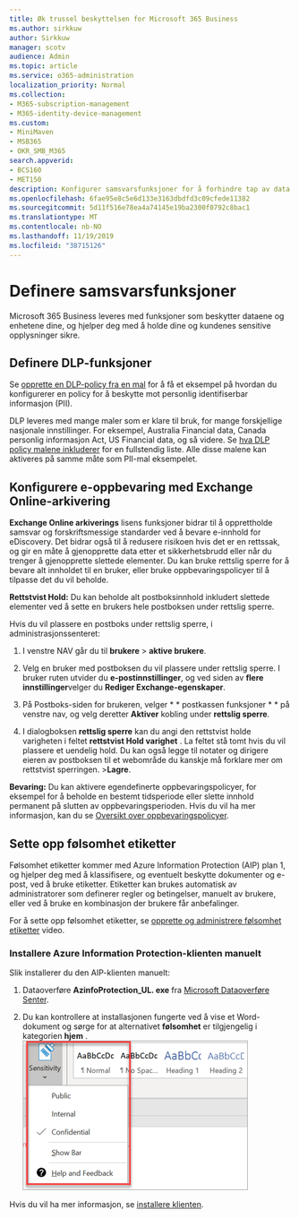 ```yaml
---
title: Øk trussel beskyttelsen for Microsoft 365 Business
ms.author: sirkkuw
author: Sirkkuw
manager: scotv
audience: Admin
ms.topic: article
ms.service: o365-administration
localization_priority: Normal
ms.collection:
- M365-subscription-management
- M365-identity-device-management
ms.custom:
- MiniMaven
- MSB365
- OKR_SMB_M365
search.appverid:
- BCS160
- MET150
description: Konfigurer samsvarsfunksjoner for å forhindre tap av data og merke sensitive data.
ms.openlocfilehash: 6fae95e8c5e6d133e3163dbdfd3c09cfede11382
ms.sourcegitcommit: 5d11f516e78ea4a74145e19ba2300f0792c8bac1
ms.translationtype: MT
ms.contentlocale: nb-NO
ms.lasthandoff: 11/19/2019
ms.locfileid: "38715126"
---
```

# <a name="set-up-compliance-features"></a>Definere samsvarsfunksjoner

Microsoft 365 Business leveres med funksjoner som beskytter dataene og enhetene dine, og hjelper deg med å holde dine og kundenes sensitive opplysninger sikre.

## <a name="set-up-dlp-features"></a>Definere DLP-funksjoner

Se [opprette en DLP-policy fra en mal](https://support.office.com/article/59414438-99f5-488b-975c-5023f2254369) for å få et eksempel på hvordan du konfigurerer en policy for å beskytte mot personlig identifiserbar informasjon (PII). 
  
DLP leveres med mange maler som er klare til bruk, for mange forskjellige nasjonale innstillinger. For eksempel, Australia Financial data, Canada personlig informasjon Act, US Financial data, og så videre. Se [hva DLP policy malene inkluderer](https://support.office.com/article/c2e588d3-8f4f-4937-a286-8c399f28953a) for en fullstendig liste. Alle disse malene kan aktiveres på samme måte som PII-mal eksempelet. 
  
## <a name="set-up-email-retention-with-exchange-online-archiving"></a>Konfigurere e-oppbevaring med Exchange Online-arkivering

 **Exchange Online arkiverings** lisens funksjoner bidrar til å opprettholde samsvar og forskriftsmessige standarder ved å bevare e-innhold for eDiscovery. Det bidrar også til å redusere risikoen hvis det er en rettssak, og gir en måte å gjenopprette data etter et sikkerhetsbrudd eller når du trenger å gjenopprette slettede elementer. Du kan bruke rettslig sperre for å bevare alt innholdet til en bruker, eller bruke oppbevaringspolicyer til å tilpasse det du vil beholde.
  
**Rettstvist Hold:** Du kan beholde alt postboksinnhold inkludert slettede elementer ved å sette en brukers hele postboksen under rettslig sperre. 
    
Hvis du vil plassere en postboks under rettslig sperre, i administrasjonssenteret:
    
1. I venstre NAV går du til **brukere** \> **aktive brukere**.
    
2. Velg en bruker med postboksen du vil plassere under rettslig sperre. I bruker ruten utvider du **e-postinnstillinger**, og ved siden av **flere innstillinger**velger du **Rediger Exchange-egenskaper**.
    
3. På Postboks-siden for brukeren, velger * * postkassen funksjoner * * på venstre nav, og velg deretter **Aktiver** kobling under **rettslig sperre**.
    
4. I dialogboksen **rettslig sperre** kan du angi den rettstvist holde varigheten i feltet **rettstvist Hold varighet** . La feltet stå tomt hvis du vil plassere et uendelig hold. Du kan også legge til notater og dirigere eieren av postboksen til et webområde du kanskje må forklare mer om rettstvist sperringen. \>**Lagre**.
    
**Bevaring:** Du kan aktivere egendefinerte oppbevaringspolicyer, for eksempel for å beholde en bestemt tidsperiode eller slette innhold permanent på slutten av oppbevaringsperioden. Hvis du vil ha mer informasjon, kan du se [Oversikt over oppbevaringspolicyer](https://support.office.com/article/5e377752-700d-4870-9b6d-12bfc12d2423).

## <a name="set-up-sensitivity-labels"></a>Sette opp følsomhet etiketter

Følsomhet etiketter kommer med Azure Information Protection (AIP) plan 1, og hjelper deg med å klassifisere, og eventuelt beskytte dokumenter og e-post, ved å bruke etiketter. Etiketter kan brukes automatisk av administratorer som definerer regler og betingelser, manuelt av brukere, eller ved å bruke en kombinasjon der brukere får anbefalinger.

For å sette opp følsomhet etiketter, se [opprette og administrere følsomhet etiketter](https://support.office.com/article/2fb96b54-7dd2-4f0c-ac8d-170790d4b8b9) video.



### <a name="install-the-azure-information-protection-client-manually"></a>Installere Azure Information Protection-klienten manuelt

Slik installerer du den AIP-klienten manuelt:

1. Dataoverføre **AzinfoProtection_UL. exe** fra [Microsoft Dataoverføre Senter](https://www.microsoft.com/download/details.aspx?id=53018).
 
2. Du kan kontrollere at installasjonen fungerte ved å vise et Word-dokument og sørge for at alternativet **følsomhet** er tilgjengelig i kategorien **hjem** .
<br/>![Kategorien beskyttelse i et Word-dokument.](media/word-sensitivity.png)

Hvis du vil ha mer informasjon, se [installere klienten](https://docs.microsoft.com/azure/information-protection/infoprotect-tutorial-step3).
